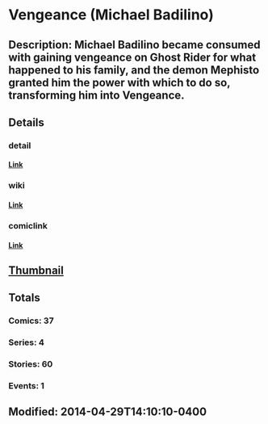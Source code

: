 # Vengeance (Michael Badilino)
## Description: Michael Badilino became consumed with gaining vengeance on Ghost Rider for what happened to his family, and the demon Mephisto granted him the power with which to do so, transforming him into Vengeance.
## Details
### detail
#### [Link](http://marvel.com/characters/2476/vengeance?utm_campaign=apiRef&utm_source=225578a89fc76f3d20fbffda5d17a88d)
### wiki
#### [Link](http://marvel.com/universe/Vengeance_(Michael_Badilino)?utm_campaign=apiRef&utm_source=225578a89fc76f3d20fbffda5d17a88d)
### comiclink
#### [Link](http://marvel.com/comics/characters/1009691/vengeance_michael_badilino?utm_campaign=apiRef&utm_source=225578a89fc76f3d20fbffda5d17a88d)
## [Thumbnail](http://i.annihil.us/u/prod/marvel/i/mg/3/e0/528d3655b9f06.jpg)
## Totals
### Comics: 37
### Series: 4
### Stories: 60
### Events: 1
## Modified: 2014-04-29T14:10:10-0400